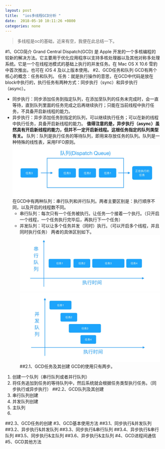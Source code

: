 ```yaml
---
layout: post
title:  "ios多线程GCD分析 "
date:  2018-05-10 10:11:26 +0800
categories: none
---
```

> 多线程是oc的基础，近来有空，我便在此总结一下。

#1、GCD简介
Grand Central Dispatch(GCD) 是 Apple 开发的一个多核编程的较新的解决方法。它主要用于优化应用程序以支持多核处理器以及其他对称多处理系统。它是一个在线程池模式的基础上执行的并发任务。在 Mac OS X 10.6 雪豹中首次推出，也可在 iOS 4 及以上版本使用。
#2、GCD任务和队列
GCD有两个核心的概念：任务和队列。
任务：就是执行操作的意思，在GCD中代码是放在block中执行的，执行任务有两种方式：同步执行（sync）和异步执行（async）。
* 同步执行：同步添加任务到指定队列，在添加至队列的任务未完成时，会一直等待，直到队列里面的任务完成之后再继续执行；只能在当前线程中执行任务，不具备开启新线程的能力。
* 异步执行：异步添加任务到指定的队列，可以继续执行任务；可以在新的线程中执行任务，具备开启新线程的能力。
**值得注意的是，异步执行（async）虽然具有开启新线程的能力，但并不一定开启新线程。这根任务指定的队列类型有关。**
队列：队列是执行任务的等待队列，即用来存放任务的队列。队列是一种特殊的线性表，采用FIFO原则。
![](/images/2018-07-16-18-13-14.jpg)
在GCD中有两种队列：串行队列和并行队列。两者主要区别是：执行顺序不同，以及开启的线程数不同。
    * 串行队列：每次只有一个任务被执行。让任务一个接着一个执行。（只开启一个线程，一个任务执行完毕后，再执行下一个任务）
    * 并发队列：可以让多个任务并发（同时）执行。（可以开启多个线程，并且同时执行任务）
两者的具体区别如下。
![](/images/2018-07-16-18-17-10.jpg)
![](/images/2018-07-16-18-17-16.jpg)
##2.1、GCD任务及其创建
GCD的使用只有两步。
1. 创建一个队列（串行队列或者并行队列）
2. 将任务追加到任务的等待队列中，然后系统就会根据任务类型执行任务。（同步执行或异步执行）
##2.2、GCD队列及其创建
1. 串行队列创建
2. 并发队列创建
3. 主队列
4. 
##2.3、GCD任务的创建
#3、GCD基本使用方法
##3.1、同步执行&并发队列
##3.2、异步执行&并发队列
##3.3、同步执行&串行队列
##3.4、异步执行&串行队列
##3.5、同步执行&主队列
##3.6、异步执行&主队列
#4、GCD进程间通信
#5、GCD其他方法